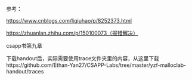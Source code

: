 参考：

https://www.cnblogs.com/liqiuhao/p/8252373.html

https://zhuanlan.zhihu.com/p/150100073（报错解决）

csapp书第九章

下载handout后，实际需要使用trace文件夹里的内容，从这里下载https://github.com/Ethan-Yan27/CSAPP-Labs/tree/master/yzf-malloclab-handout/traces
